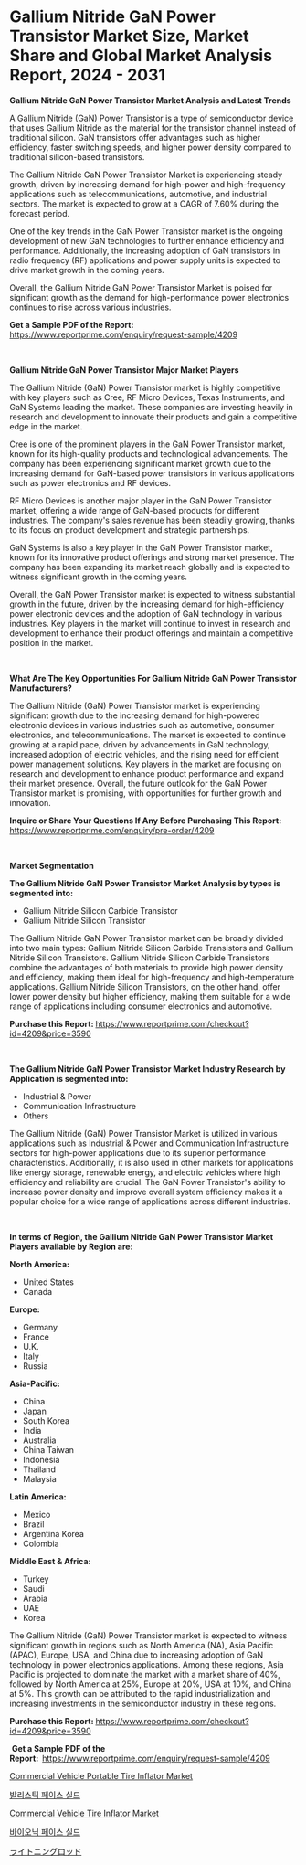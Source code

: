 <p><h1>Gallium Nitride GaN Power Transistor Market Size, Market Share and Global Market Analysis Report, 2024 - 2031</h1></p><p><strong>Gallium Nitride GaN Power Transistor Market Analysis and Latest Trends</strong></p>
<p><p>A Gallium Nitride (GaN) Power Transistor is a type of semiconductor device that uses Gallium Nitride as the material for the transistor channel instead of traditional silicon. GaN transistors offer advantages such as higher efficiency, faster switching speeds, and higher power density compared to traditional silicon-based transistors.</p><p>The Gallium Nitride GaN Power Transistor Market is experiencing steady growth, driven by increasing demand for high-power and high-frequency applications such as telecommunications, automotive, and industrial sectors. The market is expected to grow at a CAGR of 7.60% during the forecast period.</p><p>One of the key trends in the GaN Power Transistor market is the ongoing development of new GaN technologies to further enhance efficiency and performance. Additionally, the increasing adoption of GaN transistors in radio frequency (RF) applications and power supply units is expected to drive market growth in the coming years.</p><p>Overall, the Gallium Nitride GaN Power Transistor Market is poised for significant growth as the demand for high-performance power electronics continues to rise across various industries.</p></p>
<p><strong>Get a Sample PDF of the Report:&nbsp;</strong> <a href="https://www.reportprime.com/enquiry/request-sample/4209">https://www.reportprime.com/enquiry/request-sample/4209</a></p>
<p>&nbsp;</p>
<p><strong>Gallium Nitride GaN Power Transistor Major Market Players</strong></p>
<p><p>The Gallium Nitride (GaN) Power Transistor market is highly competitive with key players such as Cree, RF Micro Devices, Texas Instruments, and GaN Systems leading the market. These companies are investing heavily in research and development to innovate their products and gain a competitive edge in the market.</p><p>Cree is one of the prominent players in the GaN Power Transistor market, known for its high-quality products and technological advancements. The company has been experiencing significant market growth due to the increasing demand for GaN-based power transistors in various applications such as power electronics and RF devices.</p><p>RF Micro Devices is another major player in the GaN Power Transistor market, offering a wide range of GaN-based products for different industries. The company's sales revenue has been steadily growing, thanks to its focus on product development and strategic partnerships.</p><p>GaN Systems is also a key player in the GaN Power Transistor market, known for its innovative product offerings and strong market presence. The company has been expanding its market reach globally and is expected to witness significant growth in the coming years.</p><p>Overall, the GaN Power Transistor market is expected to witness substantial growth in the future, driven by the increasing demand for high-efficiency power electronic devices and the adoption of GaN technology in various industries. Key players in the market will continue to invest in research and development to enhance their product offerings and maintain a competitive position in the market.</p></p>
<p>&nbsp;</p>
<p><strong>What Are The Key Opportunities For Gallium Nitride GaN Power Transistor Manufacturers?</strong></p>
<p><p>The Gallium Nitride (GaN) Power Transistor market is experiencing significant growth due to the increasing demand for high-powered electronic devices in various industries such as automotive, consumer electronics, and telecommunications. The market is expected to continue growing at a rapid pace, driven by advancements in GaN technology, increased adoption of electric vehicles, and the rising need for efficient power management solutions. Key players in the market are focusing on research and development to enhance product performance and expand their market presence. Overall, the future outlook for the GaN Power Transistor market is promising, with opportunities for further growth and innovation.</p></p>
<p><strong>Inquire or Share Your Questions If Any Before Purchasing This Report:</strong> <a href="https://www.reportprime.com/enquiry/pre-order/4209">https://www.reportprime.com/enquiry/pre-order/4209</a></p>
<p>&nbsp;</p>
<p><strong>Market Segmentation</strong></p>
<p><strong>The Gallium Nitride GaN Power Transistor Market Analysis by types is segmented into:</strong></p>
<p><ul><li>Gallium Nitride Silicon Carbide Transistor</li><li>Gallium Nitride Silicon Transistor</li></ul></p>
<p><p>The Gallium Nitride GaN Power Transistor market can be broadly divided into two main types: Gallium Nitride Silicon Carbide Transistors and Gallium Nitride Silicon Transistors. Gallium Nitride Silicon Carbide Transistors combine the advantages of both materials to provide high power density and efficiency, making them ideal for high-frequency and high-temperature applications. Gallium Nitride Silicon Transistors, on the other hand, offer lower power density but higher efficiency, making them suitable for a wide range of applications including consumer electronics and automotive.</p></p>
<p><strong>Purchase this Report:&nbsp;</strong><a href="https://www.reportprime.com/checkout?id=4209&price=3590">https://www.reportprime.com/checkout?id=4209&price=3590</a></p>
<p>&nbsp;</p>
<p><strong>The Gallium Nitride GaN Power Transistor Market Industry Research by Application is segmented into:</strong></p>
<p><ul><li>Industrial & Power</li><li>Communication Infrastructure</li><li>Others</li></ul></p>
<p><p>The Gallium Nitride (GaN) Power Transistor Market is utilized in various applications such as Industrial & Power and Communication Infrastructure sectors for high-power applications due to its superior performance characteristics. Additionally, it is also used in other markets for applications like energy storage, renewable energy, and electric vehicles where high efficiency and reliability are crucial. The GaN Power Transistor's ability to increase power density and improve overall system efficiency makes it a popular choice for a wide range of applications across different industries.</p></p>
<p>&nbsp;</p>
<p><strong>In terms of Region, the Gallium Nitride GaN Power Transistor Market Players available by Region are:</strong></p>
<p>
    <p> <strong> North America: </strong>
        <ul>
            <li>United States</li>
            <li>Canada</li>
        </ul>
        </p> 
    <p> <strong> Europe: </strong>
        <ul>
            <li>Germany</li>
            <li>France</li>
            <li>U.K.</li>
            <li>Italy</li>
            <li>Russia</li>
        </ul>
        </p> 
    <p> <strong> Asia-Pacific: </strong>
        <ul>
            <li>China</li>
            <li>Japan</li>
            <li>South Korea</li>
            <li>India</li>
            <li>Australia</li>
            <li>China Taiwan</li>
            <li>Indonesia</li>
            <li>Thailand</li>
            <li>Malaysia</li>
        </ul>
        </p> 
    <p> <strong> Latin America: </strong>
        <ul>
            <li>Mexico</li>
            <li>Brazil</li>
            <li>Argentina Korea</li>
            <li>Colombia</li>
        </ul>
        </p> 
    <p> <strong> Middle East & Africa: </strong>
        <ul>
            <li>Turkey</li>
            <li>Saudi</li>
            <li>Arabia</li>
            <li>UAE</li>
            <li>Korea</li>
        </ul>
    </p>
    </p>
<p><p>The Gallium Nitride (GaN) Power Transistor market is expected to witness significant growth in regions such as North America (NA), Asia Pacific (APAC), Europe, USA, and China due to increasing adoption of GaN technology in power electronics applications. Among these regions, Asia Pacific is projected to dominate the market with a market share of 40%, followed by North America at 25%, Europe at 20%, USA at 10%, and China at 5%. This growth can be attributed to the rapid industrialization and increasing investments in the semiconductor industry in these regions.</p></p>
<p><strong>Purchase this Report: </strong><a href="https://www.reportprime.com/checkout?id=4209&price=3590">https://www.reportprime.com/checkout?id=4209&price=3590</a></p>
<p>&nbsp;<strong>Get a Sample PDF of the Report:&nbsp;&nbsp;</strong><a href="https://www.reportprime.com/enquiry/request-sample/4209">https://www.reportprime.com/enquiry/request-sample/4209</a></p>
<p><strong></strong></p>
<p><p><a href="https://issuu.com/reportprime-2/docs/commercial-vehicle-portable-tire-inflator-market-s">Commercial Vehicle Portable Tire Inflator Market</a></p><p><a href="https://github.com/ZacharyScthmitt4465/Market-Research-Report-List-1/blob/main/874752713964.md">발리스틱 페이스 실드</a></p><p><a href="https://issuu.com/reportprime-2/docs/commercial-vehicle-tire-inflator-market-size-2030.">Commercial Vehicle Tire Inflator Market</a></p><p><a href="https://github.com/lkwggful07722/Market-Research-Report-List-1/blob/main/485788913963.md">바이오닉 페이스 실드</a></p><p><a href="https://github.com/SarahFahey88/Market-Research-Report-List-1/blob/main/986468015031.md">ライトニングロッド</a></p></p>